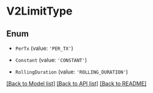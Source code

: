 # V2LimitType


## Enum

* `PerTx` (value: `'PER_TX'`)

* `Constant` (value: `'CONSTANT'`)

* `RollingDuration` (value: `'ROLLING_DURATION'`)

[[Back to Model list]](../README.md#documentation-for-models) [[Back to API list]](../README.md#documentation-for-api-endpoints) [[Back to README]](../README.md)

